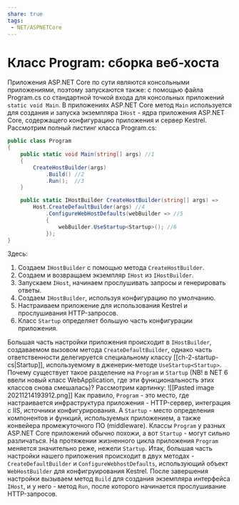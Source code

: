 ```yaml
---
share: true
tags:
 - NET/ASPNETCore
---
```

# Класс Program: сборка веб-хоста
Приложения ASP.NET Core по сути являются консольными приложениями, поэтому запускаются также: с помощью файла Program.cs со стандартной точкой входа для консольных приложений `static void Main`.
В приложениях ASP.NET Core метод `Main` используется для создания и запуска экземпляра `IHost` - ядра приложения ASP.NET Core, содержащего конфигурацию приложения и сервер Kestrel.
Рассмотрим полный листинг класса Program.cs:
```csharp
public class Program
{
	public static void Main(string[] args) //1
	{
		CreateHostBuilder(args)
			.Build() //2
			.Run();  //3
	}

	public static IHostBuilder CreateHostBuilder(string[] args) =>
		Host.CreateDefaultBuilder(args) //4
			.ConfigureWebHostDefaults(webBuilder => //5
			{
				webBuilder.UseStartup<Startup>(); //6
			});
}
```
Здесь:
1. Создаем `IHostBuilder` с помощью метода `CreateHostBuilder`.
2. Создаем и возвращаем экземпляр `IHost` из `IHostBuilder`.
3. Запускаем `IHost`, начинаем прослушивать запросы и генерировать ответы.
4. Создаем `IHostBuilder`, используя конфигурацию по умолчанию.
5. Настраиваем приложение для использования Kestrel и прослушивания HTTP-запросов.
6. Класс `Startup` определяет большую часть конфигурации приложения.

Большая часть настройки приложения происходит в `IHostBuilder`, создаваемом вызовом метода `CreateDefaultBuilder`, однако часть ответственности делегируется специальному классу [[ch-2-startup-cs|Startup]], используемому в дженерик-методе `UseStartup<Startup>`.
Почему существует такое разделение на `Program` и `Startup` (NB! в NET 6 ввели новый класс WebApplication, где эти функциональность этих классов снова смешалась)? Рассмотрим картинку:
![[Pasted image 20211214193912.png]]
Как правило, `Program` - это место, где настраивается инфраструктура приложения - HTTP-сервер, интеграция с IIS, источники конфигурирования. А `Startup` - место определения компонентов и функций, используемых приложением, а также конвейера промежуточного ПО (middleware).
Классы `Program` у разных ASP.NET Core приложений обычно похожи, а вот `Startup` - могут сильно различаться. На протяжении жизненного цикла приложения `Program` меняется значительно реже, нежели `Startup`.
Итак, большая часть настройки нашего приложения происходит в двух методах - `CreateDefaultBuilder` и `ConfigureWebhostDefaults`, использующий объект `WebHostBuilder` для конфигруирования Kestrel.
После завершения настройки вызываем метод `Build` для создания экземпляра интерфейса `IHost`, и у него - метод `Run`, после которого начинается прослушивание HTTP-запросов.